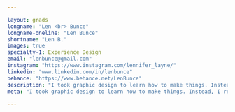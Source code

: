 ```yaml
---

layout: grads
longname: "Len <br> Bunce"
longname-oneline: "Len Bunce"
shortname: "Len B."
images: true
specialty-1: Experience Design
email: "lenbunce@gmail.com"
instagram: "https://www.instagram.com/lennifer_layne/"
linkedin: "www.linkedin.com/in/lenbunce"
behance: "https://www.behance.net/LenBunce"
description: "I took graphic design to learn how to make things. Instead, I realized that I want to make things better."
meta: "I took graphic design to learn how to make things. Instead, I realized that I want to make things better."

---
```

